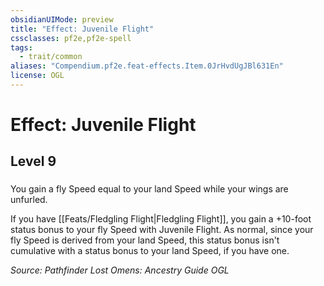 ```yaml
---
obsidianUIMode: preview
title: "Effect: Juvenile Flight"
cssclasses: pf2e,pf2e-spell
tags:
  - trait/common
aliases: "Compendium.pf2e.feat-effects.Item.0JrHvdUgJBl631En"
license: OGL
---
```

# Effect: Juvenile Flight
## Level 9
### 






You gain a fly Speed equal to your land Speed while your wings are unfurled.

If you have [[Feats/Fledgling Flight|Fledgling Flight]], you gain a +10-foot status bonus to your fly Speed with Juvenile Flight. As normal, since your fly Speed is derived from your land Speed, this status bonus isn't cumulative with a status bonus to your land Speed, if you have one.

*Source: Pathfinder Lost Omens: Ancestry Guide*
*OGL*